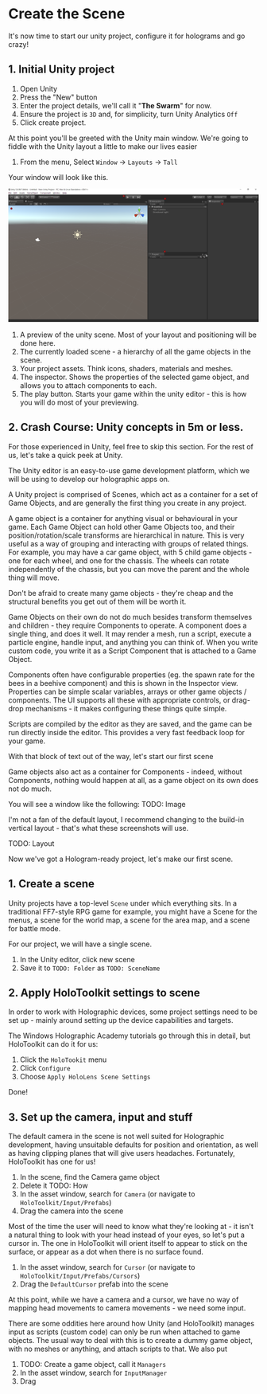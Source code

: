 # Create the Scene

It's now time to start our unity project, configure it for holograms and go crazy!

## 1. Initial Unity project

1. Open Unity
2. Press the "New" button
3. Enter the project details, we'll call it "**The Swarm**" for now.
4. Ensure the project is `3D` and, for simplicity, turn Unity Analytics `Off`
5. Click create project.

At this point you'll be greeted with the Unity main window.  We're going to fiddle with the Unity layout a little
to make our lives easier

1. From the menu, Select `Window` -> `Layouts` -> `Tall`

Your window will look like this.

![Main Unity window](img/window-unity-main.png)

1. A preview of the unity scene.  Most of your layout and positioning will be done here.
2. The currently loaded scene - a hierarchy of all the game objects in the scene.
3. Your project assets.  Think icons, shaders, materials and meshes.
4. The inspector. Shows the properties of the selected game object, and allows you to attach components to each.
5. The play button. Starts your game within the unity editor - this is how you will do most of your previewing.

## 2. Crash Course: Unity concepts in 5m or less.

For those experienced in Unity, feel free to skip this section.  For the rest of us, let's take a quick peek at Unity.

The Unity editor is an easy-to-use game development platform, which we will be using to develop our holographic apps on.

A Unity project is comprised of Scenes, which act as a container for a set of Game Objects, and are generally the first thing you create in any project.

A game object is a container for anything visual or behavioural in your game.  Each Game Object can hold other Game Objects too, and their
position/rotation/scale transforms are hierarchical in nature.  This is very useful as a way of grouping and interacting with groups
of related things.  For example, you may have a car game object, with 5 child game objects - one for each wheel, and one for the chassis.
The wheels can rotate independently of the chassis, but you can move the parent and the whole thing will move.

Don't be afraid to create many game objects - they're cheap and the structural benefits you get out of them will be worth it.

Game Objects on their own do not do much besides transform themselves and children - they require Components to operate. A component
does a single thing, and does it well. It may render a mesh, run a script, execute a particle engine, handle input, and anything you
can think of.  When you write custom code, you write it as a Script Component that is attached to a Game Object.

Components often have configurable properties (eg. the spawn rate for the bees in a beehive component) and this is shown in the Inspector 
view.  Properties can be simple scalar variables, arrays or other game objects / components.  The UI supports all these with appropriate
controls, or drag-drop mechanisms - it makes configuring these things quite simple.

Scripts are compiled by the editor as they are saved, and the game can be run directly inside the editor.  This provides a very fast
feedback loop for your game.

With that block of text out of the way, let's start our first scene


Game objects also act as a container for Components - indeed, without Components, nothing would happen at all, as a game object on its
own does not do much.




You will see a window like the following:
TODO: Image

I'm not a fan of the default layout, I recommend changing to the build-in vertical layout - that's what these screenshots will use.

TODO: Layout

Now we've got a Hologram-ready project, let's make our first scene.

## 1. Create a scene

Unity projects have a top-level `Scene` under which everything sits.  In a traditional FF7-style RPG game for example, 
you might have a Scene for the menus, a scene for the world map, a scene for the area map, and a scene for battle mode.

For our project, we will have a single scene.

1. In the Unity editor, click new scene
2. Save it to `TODO: Folder` as `TODO: SceneName`

## 2. Apply HoloToolkit settings to scene

In order to work with Holographic devices, some project settings need to be set up - mainly around setting up the device capabilities and targets.

The Windows Holographic Academy tutorials go through this in detail, but HoloToolkit can do it for us:

1. Click the `HoloTookit` menu
2. Click `Configure`
3. Choose `Apply HoloLens Scene Settings`

Done!

## 3. Set up the camera, input and stuff

The default camera in the scene is not well suited for Holographic development, having unsuitable defaults for position and orientation, as well as having clipping planes that will give users headaches.  Fortunately, HoloToolkit has one for us!

1. In the scene, find the Camera game object
2. Delete it TODO: How
3. In the asset window, search for `Camera` (or navigate to `HoloToolkit/Input/Prefabs`)
4. Drag the camera into the scene

Most of the time the user will need to know what they're looking at - it isn't a natural thing to look with your head instead of
your eyes, so let's put a cursor in. The one in HoloToolkit will orient itself to appear to stick on the surface, or appear as a dot
when there is no surface found. 

1. In the asset window, search for `Cursor` (or navigate to `HoloToolkit/Input/Prefabs/Cursors`)
2. Drag the `DefaultCursor` prefab into the scene

At this point, while we have a camera and a cursor, we have no way of mapping head movements to camera movements - we need some input.

There are some oddities here around how Unity (and HoloToolkit) manages input as scripts (custom code) can only be run when attached to game objects. The usual way to deal with this is to create a dummy game object, with no meshes or anything, and attach scripts to that.  We also
put 

1. TODO: Create a game object, call it `Managers` 
2. In the asset window, search for `InputManager`
3. Drag 